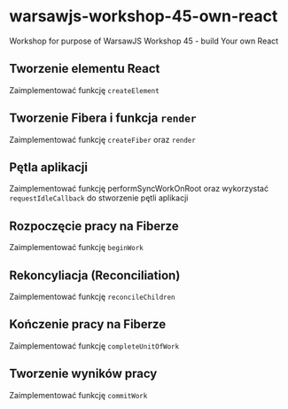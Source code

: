 # warsawjs-workshop-45-own-react
Workshop for purpose of WarsawJS Workshop 45 - build Your own React

## Tworzenie elementu React
Zaimplementować funkcję `createElement`

## Tworzenie Fibera i funkcja `render`
Zaimplementować funkcję `createFiber` oraz `render`

## Pętla aplikacji
Zaimplementować funkcję performSyncWorkOnRoot oraz wykorzystać `requestIdleCallback` do stworzenie pętli aplikacji

## Rozpoczęcie pracy na Fiberze
Zaimplementować funkcję `beginWork`

## Rekoncyliacja (Reconciliation)
Zaimplementować funkcję `reconcileChildren`

## Kończenie pracy na Fiberze
Zaimplementować funkcję `completeUnitOfWork`

## Tworzenie wyników pracy
Zaimplementować funkcję `commitWork`


